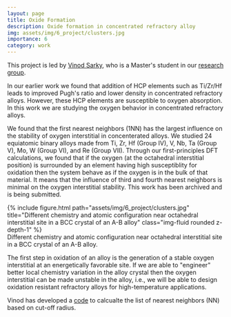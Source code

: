 ```yaml
---
layout: page
title: Oxide Formation 
description: Oxide formation in concentrated refractory alloy 
img: assets/img/6_project/clusters.jpg
importance: 6 
category: work 
---
```


This project is led by <a href="https://www.linkedin.com/in/vinod-sarky">Vinod Sarky</a>, who is a Master's student in our <a href="http://mme.iitm.ac.in/satyesh/index.html">research group</a>.

In our earlier work<d-cite key="Shaikh2020m"></d-cite> we found that addition of HCP elements such as Ti/Zr/Hf leads to improved Pugh's ratio and lower density in concentrated refractory alloys. However, these HCP elements are susceptible to oxygen absorption. In this work we are studying the oxygen behavior in concentrated refractory alloys.

We found that the first nearest neighbors (1NN) has the largest influence on the stability of oxygen interstitial in concenterated alloys. We studied 24 equiatomic binary alloys made from Ti, Zr, Hf (Group IV), V, Nb, Ta (Group V), Mo, W (Group VI), and Re (Group VII). Through our first-principles DFT calculations, we found that if the oxygen (at the octahedral interstitial position) is surrounded by an element having high susceptiblity for oxidation then the system behave as if the oxygen is in the bulk of that material. It means that the influence of third and fourth nearest neighbors is minimal on the oxygen interstitial stability. This work has been archived<d-cite key="Sarky2023"></d-cite> and is being submitted.

<div class="row justify-content-sm-center">
    <div class="col-sm mt-3 mt-md-0">
        {% include figure.html path="assets/img/6_project/clusters.jpg" title="Different chemistry and atomic configuration near octahedral interstitial site in a BCC crystal of an A-B alloy" class="img-fluid rounded z-depth-1" %}
    </div>
</div>
<div class="caption">
    Different chemistry and atomic configuration near octahedral interstitial site in a BCC crystal of an A-B alloy.
</div>

The first step in oxidation of an alloy is the generation of a stable oxygen interstitial at an energetically favorable site. If we are able to "engineer" better local chemistry variation in the alloy crystal then the oxygen interstitial can be made unstable in the alloy, i.e., we will be able to design oxidation resistant refractory alloys for high-temperature applications.

Vinod has developed a <a href="https://github.com/VinoSarky/NEIGHBOR">code</a> to calcualte the list of nearest neighbors (NN) based on cut-off radius.

<script src="/assets/js/distillpub/template.v2.js"></script>
<script src="/assets/js/distillpub/transforms.v2.js"></script>
<script src="/assets/js/distillpub/overrides.js"></script>
<d-appendix>
 <d-footnote-list></d-footnote-list>
 <d-citation-list></d-citation-list>
</d-appendix>
<d-bibliography src="/assets/bibliography/library.bib"></d-bibliography>
